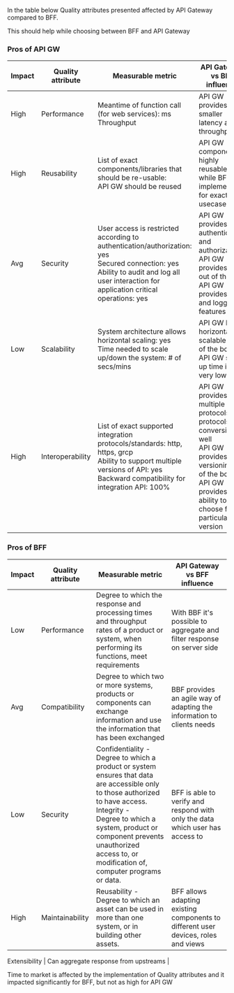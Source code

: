 In the table below Quality attributes presented affected by API Gateway compared to BFF.

This should help while choosing between BFF and API Gateway 

### Pros of API GW

| Impact 	| Quality attribute 	| Measurable metric                                                                                                                                                                             	| API Gateway vs BFF influence                                                                                                                                                         	 |
|--------	|-------------------	|-----------------------------------------------------------------------------------------------------------------------------------------------------------------------------------------------	|----------------------------------------------------------------------------------------------------------------------------------------------------------------------------------------|
| High   	| Performance       	| Meantime of function call (for web services): ms<br>Throughput                                                                                                                                	| API GW provides smaller latency and throughput                                                                                                                                    	    |
| High   	| Reusability       	| List of exact components/libraries that should be re-usable: <br>API GW should be reused                                                                                                      	| API GW component is highly reusable, <br>while BFF is implemented for exact usecase                                                                                                  	 |
| Avg    	| Security          	| User access is restricted according to authentication/authorization: yes<br>Secured connection: yes<br>Ability to audit and log all user interaction for application critical operations: yes 	| API GW provides authentication and authorization<br>API GW provides SSL out of the box<br>API GW provides audit and logging features                                                 	 |
| Low    	| Scalability       	| System architecture allows horizontal scaling: yes<br>Time needed to scale up/down the system: # of secs/mins                                                                                 	| API GW highly horizontally scalable out of the box<br>API GW start up time is very low                                                                                               	 |
| High   	| Interoperability  	| List of exact supported integration protocols/standards: http, https, grcp<br>Ability to support multiple versions of API: yes<br>Backward compatibility for integration API: 100%            	| API GW provides multiple protocols and protocols conversion as well<br>API GW provides API versioning out of the box<br>API GW provides ability to choose for particular API version 	 |

### Pros of BFF

| Impact 	| Quality attribute 	| Measurable metric                                                                                                                                                                                                                                                                     	| API Gateway vs BFF influence                                                       	|
|--------	|-------------------	|---------------------------------------------------------------------------------------------------------------------------------------------------------------------------------------------------------------------------------------------------------------------------------------	|------------------------------------------------------------------------------------	|
| Low    	| Performance       	| Degree to which the response and processing times and throughput rates of a product or system, when performing its functions, meet requirements                                                                                                                                       	| With BBF it's possible to aggregate and filter response on server side             	|
| Avg    	| Compatibility     	| Degree to which two or more systems, products or components can exchange information and use the information that has been exchanged                                                                                                                                                  	| BBF provides an agile way of adapting the information to clients needs             	|
| Low    	| Security          	| Confidentiality -<br> Degree to which a product or system ensures that data are accessible only to those authorized to have access.<br>Integrity -<br> Degree to which a system, product or component prevents unauthorized access to, or modification of, computer programs or data. 	| BFF is able to verify and respond with only the data which user has access to      	|
| High   	| Maintainability   	| Reusability -<br> Degree to which an asset can be used in more than one system, or in building other assets.                                                                                                                                                                          	| BFF allows adapting existing components to different user devices, roles and views 	|

Extensibility | Can aggregate response from upstreams | 



Time to market is affected by the implementation of Quality attributes and it impacted significantly for BFF, 
but not as high for API GW
